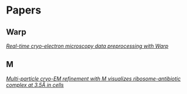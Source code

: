 # Papers

## Warp
[*Real-time cryo-electron microscopy data preprocessing with Warp*](https://doi.org/10.1038/s41592-019-0580-y)

## M
[*Multi-particle cryo-EM refinement with M visualizes ribosome-antibiotic complex at 3.5Å in cells*](https://doi.org/10.1038/s41592-020-01054-7)

